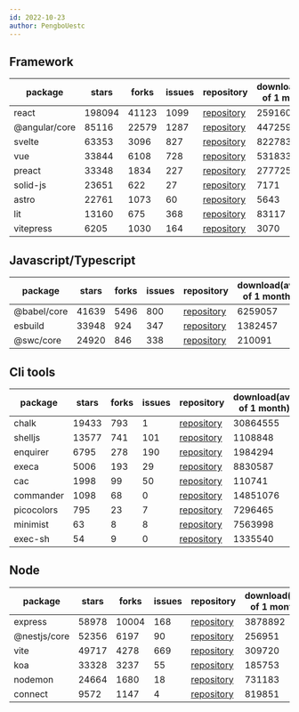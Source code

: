 ```yaml
---
id: 2022-10-23
author: PengboUestc
---
```


## Framework
| package       | stars  | forks | issues | repository                                       | download(avg of 1 month) |
| ------------- | ------ | ----- | ------ | ------------------------------------------------ | ------------------------ |
| react         | 198094 | 41123 | 1099   | [repository](https://github.com/facebook/react)  | 2591603                  |
| @angular/core | 85116  | 22579 | 1287   | [repository](https://github.com/angular/angular) | 447259                   |
| svelte        | 63353  | 3096  | 827    | [repository](https://github.com/sveltejs/svelte) | 822783                   |
| vue           | 33844  | 6108  | 728    | [repository](https://github.com/vuejs/core)      | 531833                   |
| preact        | 33348  | 1834  | 227    | [repository](https://github.com/preactjs/preact) | 277725                   |
| solid-js      | 23651  | 622   | 27     | [repository](https://github.com/solidjs/solid)   | 7171                     |
| astro         | 22761  | 1073  | 60     | [repository](https://github.com/withastro/astro) | 5643                     |
| lit           | 13160  | 675   | 368    | [repository](https://github.com/lit/lit)         | 83117                    |
| vitepress     | 6205   | 1030  | 164    | [repository](https://github.com/vuejs/vitepress) | 3070                     |
## Javascript/Typescript
| package     | stars | forks | issues | repository                                       | download(avg of 1 month) |
| ----------- | ----- | ----- | ------ | ------------------------------------------------ | ------------------------ |
| @babel/core | 41639 | 5496  | 800    | [repository](https://github.com/babel/babel)     | 6259057                  |
| esbuild     | 33948 | 924   | 347    | [repository](https://github.com/evanw/esbuild)   | 1382457                  |
| @swc/core   | 24920 | 846   | 338    | [repository](https://github.com/swc-project/swc) | 210091                   |
## Cli tools
| package    | stars | forks | issues | repository                                                 | download(avg of 1 month) |
| ---------- | ----- | ----- | ------ | ---------------------------------------------------------- | ------------------------ |
| chalk      | 19433 | 793   | 1      | [repository](https://github.com/chalk/chalk)               | 30864555                 |
| shelljs    | 13577 | 741   | 101    | [repository](https://github.com/shelljs/shelljs)           | 1108848                  |
| enquirer   | 6795  | 278   | 190    | [repository](https://github.com/enquirer/enquirer)         | 1984294                  |
| execa      | 5006  | 193   | 29     | [repository](https://github.com/sindresorhus/execa)        | 8830587                  |
| cac        | 1998  | 99    | 50     | [repository](https://github.com/cacjs/cac)                 | 110741                   |
| commander  | 1098  | 68    | 0      | [repository](https://github.com/tj/commander)              | 14851076                 |
| picocolors | 795   | 23    | 7      | [repository](https://github.com/alexeyraspopov/picocolors) | 7296465                  |
| minimist   | 63    | 8     | 8      | [repository](https://github.com/minimistjs/minimist)       | 7563998                  |
| exec-sh    | 54    | 9     | 0      | [repository](https://github.com/tsertkov/exec-sh)          | 1335540                  |
##  Node
| package      | stars | forks | issues | repository                                          | download(avg of 1 month) |
| ------------ | ----- | ----- | ------ | --------------------------------------------------- | ------------------------ |
| express      | 58978 | 10004 | 168    | [repository](https://github.com/expressjs/express)  | 3878892                  |
| @nestjs/core | 52356 | 6197  | 90     | [repository](https://github.com/nestjs/nest)        | 256951                   |
| vite         | 49717 | 4278  | 669    | [repository](https://github.com/vitejs/vite)        | 309720                   |
| koa          | 33328 | 3237  | 55     | [repository](https://github.com/koajs/koa)          | 185753                   |
| nodemon      | 24664 | 1680  | 18     | [repository](https://github.com/remy/nodemon)       | 731183                   |
| connect      | 9572  | 1147  | 4      | [repository](https://github.com/senchalabs/connect) | 819851                   |

